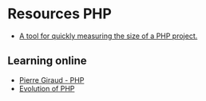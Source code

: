 # Resources PHP

- [A tool for quickly measuring the size of a PHP project.](https://github.com/sebastianbergmann/phploc)


## Learning online
- [Pierre Giraud - PHP](https://www.pierre-giraud.com/php-mysql-apprendre-coder-cours/)
- [Evolution of PHP](https://medium.com/@meskis/evolution-of-php-v5-6-to-v8-0-c3514ebb7f28)
